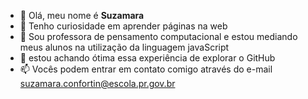 - 👋 Olá, meu nome é **Suzamara**
- 👀 Tenho curiosidade em aprender páginas na web
- 🌱 Sou professora de pensamento computacional e estou mediando meus alunos na utilização da linguagem javaScript
- 💞️ estou achando ótima essa experiência de explorar o GitHub
- 📫 Vocês podem entrar em contato comigo através do e-mail suzamara.confortin@escola.pr.gov.br

<!---
suzipc2022/suzipc2022 is a ✨ special ✨ repository because its `README.md` (this file) appears on your GitHub profile.
You can click the Preview link to take a look at your changes.
--->
